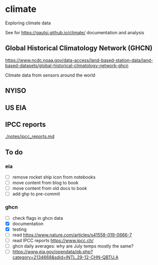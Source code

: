# climate
Exploring climate data

See for https://gautsi.github.io/climate/ documentation and analysis

## Global Historical Climatology Network (GHCN)
https://www.ncdc.noaa.gov/data-access/land-based-station-data/land-based-datasets/global-historical-climatology-network-ghcn

Climate data from sensors around the world

## NYISO

## US EIA


## IPCC reports
[./notes/ipcc_reports.md](./notes/ipcc_reports.md)

## To do
### eia
- [ ] remove rocket ship icon from notebooks
- [ ] move content from blog to book
- [ ] move content from old docs to book
- [ ] add ghp to pre-commit
### ghcn
- [ ] check flags in ghcn data
- [x] documentation
- [x] testing
- [ ] read https://www.nature.com/articles/s41558-019-0666-7
- [ ] read IPCC reports https://www.ipcc.ch/
- [ ] ghcn daily averages: why are July temps mostly the same?
- [ ] https://www.eia.gov/opendata/qb.php?category=2134668&sdid=INTL.29-12-CHN-QBTU.A
